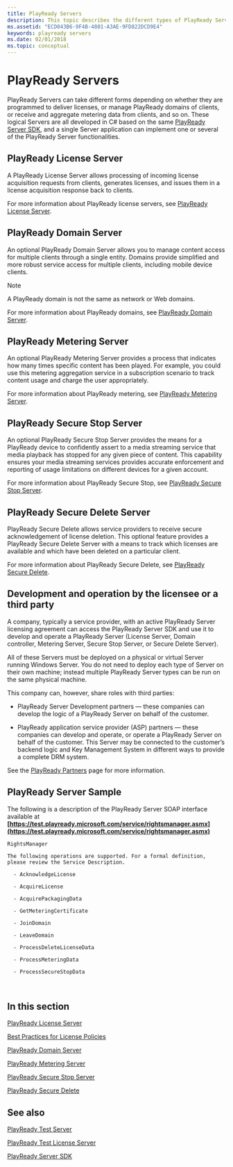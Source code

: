 ```yaml
---
title: PlayReady Servers
description: This topic describes the different types of PlayReady Servers.
ms.assetid: "ECD043B6-9F4B-4801-A3AE-9FD822DCD9E4"
keywords: playready servers
ms.date: 02/01/2018
ms.topic: conceptual
---
```


# PlayReady Servers
PlayReady Servers can take different forms depending on whether they are programmed to deliver licenses, or manage PlayReady domains of clients, or receive and aggregate metering data from clients, and so on. These logical Servers are all developed in C# based on the same [PlayReady Server SDK](/dotnet/api/microsoft.media.drm), and a single Server application can implement one or several of the PlayReady Server functionalities.


## PlayReady License Server

A PlayReady License Server allows processing of incoming license acquisition requests from clients, generates licenses, and issues them in a license acquisition response back to clients.

For more information about PlayReady license servers, see [PlayReady License Server](license-Server.md).

## PlayReady Domain Server

An optional PlayReady Domain Server allows you to manage content access for multiple clients through a single entity. Domains provide simplified and more robust service access for multiple clients, including mobile device clients.

> [!NOTE]
> A PlayReady domain is not the same as network or Web domains.

For more information about PlayReady domains, see [PlayReady Domain Server](domain-Server.md).

## PlayReady Metering Server

An optional PlayReady Metering Server provides a process that indicates how many times specific content has been played. For example, you could use this metering aggregation service in a subscription scenario to track content usage and charge the user appropriately.

For more information about PlayReady metering, see [PlayReady Metering Server](metering-Server.md).

## PlayReady Secure Stop Server

An optional PlayReady Secure Stop Server provides the means for a PlayReady device to confidently assert to a media streaming service that media playback has stopped for any given piece of content. This capability ensures your media streaming services provides accurate enforcement and reporting of usage limitations on different devices for a given account.

For more information about PlayReady Secure Stop, see [PlayReady Secure Stop Server](secure-stop-Server.md).

## PlayReady Secure Delete Server

PlayReady Secure Delete allows service providers to receive secure acknowledgement of license deletion. This optional feature provides a PlayReady Secure Delete Server with a means to track which licenses are available and which have been deleted on a particular client.

For more information about PlayReady Secure Delete, see [PlayReady Secure Delete](secure-delete-Server.md).

## Development and operation by the licensee or a third party

A company, typically a service provider, with an active PlayReady Server licensing agreement can access the PlayReady Server SDK and use it to develop and operate a PlayReady Server (License Server, Domain controller, Metering Server, Secure Stop Server, or Secure Delete Server).

All of these Servers must be deployed on a physical or virtual Server running Windows Server. You do not need to deploy each type of Server on their own machine; instead multiple PlayReady Server types can be run on the same physical machine.

This company can, however, share roles with third parties:

  *  PlayReady Server Development partners &mdash; these companies can develop the logic of a PlayReady Server on behalf of the customer.

  *  PlayReady application service provider (ASP) partners &mdash; these companies can develop and operate, or operate a PlayReady Server on behalf of the customer. This Server may be connected to the customer’s backend logic and Key Management System in different ways to provide a complete DRM system.

See the [PlayReady Partners](https://www.microsoft.com/playready/partners) page for more information.

## PlayReady Server Sample

The following is a description of the PlayReady Server SOAP interface available at **[https://test.playready.microsoft.com/service/rightsmanager.asmx](https://test.playready.microsoft.com/service/rightsmanager.asmx)**

```
RightsManager

The following operations are supported. For a formal definition, please review the Service Description.

  - AcknowledgeLicense

  - AcquireLicense

  - AcquirePackagingData

  - GetMeteringCertificate

  - JoinDomain

  - LeaveDomain

  - ProcessDeleteLicenseData

  - ProcessMeteringData

  - ProcessSecureStopData
```

&nbsp;

## In this section

[PlayReady License Server](license-server.md)

[Best Practices for License Policies](policies-best-practices.md)

[PlayReady Domain Server](domain-server.md)

[PlayReady Metering Server](metering-server.md)

[PlayReady Secure Stop Server](secure-stop-server.md)

[PlayReady Secure Delete](secure-delete-server.md)


## See also
[PlayReady Test Server](https://test.playready.microsoft.com/)

[PlayReady Test License Server](https://test.playready.microsoft.com/service/rightsmanager.asmx)

[PlayReady Server SDK](/dotnet/api/microsoft.media.drm)
